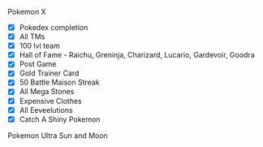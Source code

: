 Pokemon X

- [x] Pokedex completion
- [x] All TMs
- [x] 100 lvl team
- [x] Hall of Fame - Raichu, Greninja, Charizard, Lucario, Gardevoir, Goodra
- [x] Post Game
- [x] Gold Trainer Card
- [x] 50 Battle Maison Streak
- [x] All Mega Stones
- [x] Expensive Clothes
- [x] All Eeveelutions
- [x] Catch A Shiny Pokemon

Pokemon Ultra Sun and Moon
